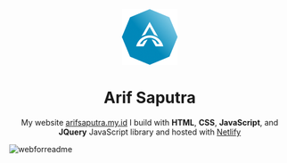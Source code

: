 <div align="center">
  <img alt="Logo A" src="./img/logoA.png" width="100" />
</div>
<h1 align="center">
  Arif Saputra
</h1>
<p align="center">
  My website <a href="https://www.arifsaputra.my.id/" target="_blank">arifsaputra.my.id</a> I build with <b>HTML</b>, <b>CSS</b>, <b>JavaScript</b>, and <b>JQuery</b> JavaScript library and hosted with <a href="https://app.netlify.com/" target="_blank">Netlify</a>
</p>

![webforreadme](https://user-images.githubusercontent.com/91882024/179330999-bf93225b-4d88-48db-a175-eab724637848.PNG)
